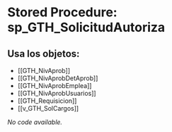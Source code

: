 # Stored Procedure: sp_GTH_SolicitudAutoriza

## Usa los objetos:
- [[GTH_NivAprob]]
- [[GTH_NivAprobDetAprob]]
- [[GTH_NivAprobEmplea]]
- [[GTH_NivAprobUsuarios]]
- [[GTH_Requisicion]]
- [[v_GTH_SolCargos]]

*No code available.*
